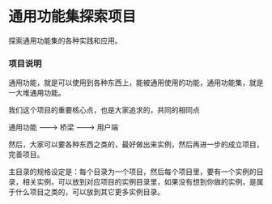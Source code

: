# 通用功能集探索项目

探索通用功能集的各种实践和应用。

### 项目说明

通用功能，就是可以使用到各种东西上，能被通用使用的功能，通用功能集，就是一大堆通用功能。

我们这个项目的重要核心点，也是大家追求的，共同的相同点

通用功能 ---> 桥梁 ---> 用户端

然后，大家可以要各种东西之类的，最好做出来实例，然后再进一步的成立项目，完善项目。

主目录的规格设定是：每个目录为一个项目，然后每个项目里，要有一个实例的目录，相关实例，可以放到对应项目的实例目录里，如果没有想到你做的实例，是属于什么项目之类的，可以放到其它更多实例目录。

